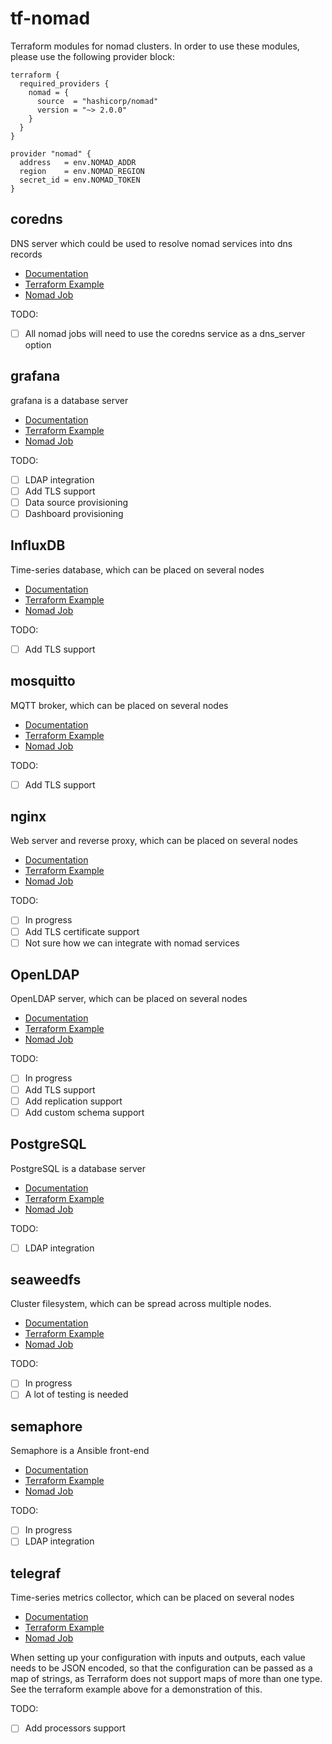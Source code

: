# tf-nomad

Terraform modules for nomad clusters. In order to use these modules, please use
the following provider block:

```hcl
terraform {
  required_providers {
    nomad = {
      source  = "hashicorp/nomad"
      version = "~> 2.0.0"
    }
  }
}

provider "nomad" {
  address   = env.NOMAD_ADDR
  region    = env.NOMAD_REGION
  secret_id = env.NOMAD_TOKEN
}
```

## coredns

DNS server which could be used to resolve nomad services into dns records

   * [Documentation](https://coredns.io/)
   * [Terraform Example](_examples/coredns.tf)
   * [Nomad Job](coredns/nomad/coredns.hcl)

TODO:
  * [ ] All nomad jobs will need to use the coredns service as a dns_server option

## grafana

grafana is a database server

   * [Documentation](https://grafana.com/docs/grafana/latest/)
   * [Terraform Example](_examples/grafana.tf)
   * [Nomad Job](grafana/nomad/grafana.hcl)

TODO:
  * [ ] LDAP integration
  * [ ] Add TLS support
  * [ ] Data source provisioning
  * [ ] Dashboard provisioning

## InfluxDB

Time-series database, which can be placed on several nodes

   * [Documentation](https://docs.influxdata.com/influxdb/v2/)
   * [Terraform Example](_examples/influxdb.tf)
   * [Nomad Job](influxdb/nomad/influxdb.hcl)

TODO:
  * [ ] Add TLS support

## mosquitto

MQTT broker, which can be placed on several nodes

   * [Documentation](https://mosquitto.org/)
   * [Terraform Example](_examples/mosquitto.tf)
   * [Nomad Job](mosquitto/nomad/mosquitto.hcl)

TODO:
  * [ ] Add TLS support

## nginx

Web server and reverse proxy, which can be placed on several nodes

   * [Documentation](https://nginx.org/en/)
   * [Terraform Example](_examples/nginx.tf)
   * [Nomad Job](nginx/nomad/nginx.hcl)

TODO:
  * [ ] In progress
  * [ ] Add TLS certificate support
  * [ ] Not sure how we can integrate with nomad services

## OpenLDAP

OpenLDAP server, which can be placed on several nodes

   * [Documentation](https://www.openldap.org/)
   * [Terraform Example](_examples/openldap.tf)
   * [Nomad Job](openldap/nomad/openldap.hcl)

TODO:
  * [ ] In progress
  * [ ] Add TLS support
  * [ ] Add replication support 
  * [ ] Add custom schema support

## PostgreSQL

PostgreSQL is a database server

   * [Documentation](https://www.postgresql.org/)
   * [Terraform Example](_examples/postgresql.tf)
   * [Nomad Job](postgresql/nomad/postgresql.hcl)

TODO:
  * [ ] LDAP integration

## seaweedfs

Cluster filesystem, which can be spread across multiple nodes.

   * [Documentation](https://github.com/seaweedfs/seaweedfs)
   * [Terraform Example](_examples/seaweedfs.tf)
   * [Nomad Job](seaweedfs/nomad/seaweedfs.hcl)

TODO:
  * [ ] In progress
  * [ ] A lot of testing is needed

## semaphore

Semaphore is a Ansible front-end

   * [Documentation](https://www.semui.co/)
   * [Terraform Example](_examples/semaphore.tf)
   * [Nomad Job](semaphore/nomad/semaphore.hcl)

TODO:
  * [ ] In progress
  * [ ] LDAP integration

## telegraf

Time-series metrics collector, which can be placed on several nodes

   * [Documentation](https://docs.influxdata.com/telegraf/v1/)
   * [Terraform Example](_examples/telegraf.tf)
   * [Nomad Job](telegraf/nomad/telegraf.hcl)

When setting up your configuration with inputs and outputs, each value needs
to be JSON encoded, so that the configuration can be passed as a map of strings,
as Terraform does not support maps of more than one type. See the terraform
example above for a demonstration of this.

TODO:
  * [ ] Add processors support
